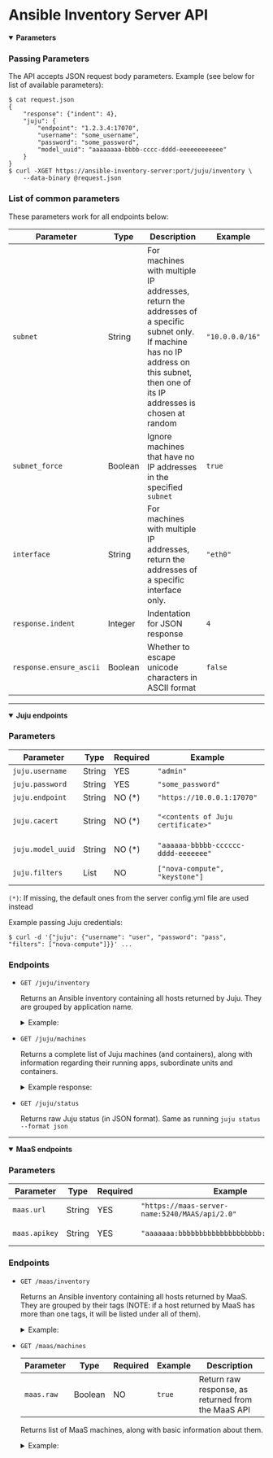 # Ansible Inventory Server API

<details open><summary><b>Parameters</b></summary>

### Passing Parameters

The API accepts JSON request body parameters. Example (see below for list
of available parameters):

```
$ cat request.json
{
    "response": {"indent": 4},
    "juju": {
        "endpoint": "1.2.3.4:17070",
        "username": "some_username",
        "password": "some_password",
        "model_uuid": "aaaaaaaa-bbbb-cccc-dddd-eeeeeeeeeeee"
    }
}
$ curl -XGET https://ansible-inventory-server:port/juju/inventory \
    --data-binary @request.json
```

### List of common parameters

These parameters work for all endpoints below:

| Parameter               | Type          | Description                                                                                                                                                                            | Example          |
|-------------------------|---------------|----------------------------------------------------------------------------------------------------------------------------------------------------------------------------------------|------------------|
| `subnet`                | String        | For machines with multiple IP addresses, return the addresses of a specific subnet only. If machine has no IP address on this subnet, then one of its IP addresses is chosen at random | `"10.0.0.0/16"`  |
| `subnet_force`          | Boolean       | Ignore machines that have no IP addresses in the specified `subnet`                                                                                                                    | `true`           |
| `interface`             | String        | For machines with multiple IP addresses, return the addresses of a specific interface only.                                                                                            | `"eth0"`         |
| `response.indent`       | Integer       | Indentation for JSON response                                                                                                                                                          | `4`              |
| `response.ensure_ascii` | Boolean       | Whether to escape unicode characters in ASCII format                                                                                                                                   | `false`          |


</details>

---

<details open><summary><b>Juju endpoints</b></summary>

### Parameters

| Parameter         | Type   | Required | Example                               | Description                                       |
|-------------------|--------|----------|---------------------------------------|---------------------------------------------------|
| `juju.username`   | String | YES      | `"admin"`                             | Juju username                                     |
| `juju.password`   | String | YES      | `"some_password"`                     | Juju password                                     |
| `juju.endpoint`   | String | NO (*)   | `"https://10.0.0.1:17070"`            | Juju controller endpoint                          |
| `juju.cacert`     | String | NO (*)   | `"<contents of Juju certificate>"`    | Certificate for connecting to the Juju controller |
| `juju.model_uuid` | String | NO (*)   | `"aaaaaa-bbbbb-cccccc-dddd-eeeeeee"`  | Juju model UUID to connect to                     |
| `juju.filters`    | List   | NO       | `["nova-compute", "keystone"]`        | List of filters for Juju applications/hosts/units |

`(*)`: If missing, the default ones from the server config.yml file are used instead

Example passing Juju credentials:

```
$ curl -d '{"juju": {"username": "user", "password": "pass", "filters": ["nova-compute"]}}' ...
```

### Endpoints

*   `GET /juju/inventory`

    Returns an Ansible inventory containing all hosts returned by Juju.
    They are grouped by application name.

    <details><summary>Example:</summary>

    ```
    curl -XGET -d '{"juju": {"username": "USER", "pasword": "PASS", "filters": ["keystone"]}, "response": {"indent": 4}}' localhost:5000/juju/inventory
    ```

    ```json
    {
        "_meta": {
            "hostvars": {
                "IP_ADDRESS_FOR_MACHINE_1": {},
                "IP_ADDRESS_FOR_MACHINE_2": {},
                "IP_ADDRESS_FOR_MACHINE_3": {}
            }
        },
        "openstack": {
            "children": [
                "keystone"
            ]
        },
        "keystone": {
            "hosts": [
                "MACHINE_1",
                "MACHINE_2",
                "MACHINE_3"
            ]
        }
    }
    ```
    </details>

*   `GET /juju/machines`

    Returns a complete list of Juju machines (and containers), along with
    information regarding their running apps, subordinate units and containers.

    <details><summary>Example response:</summary>

    ```json
    {
        "92": {
            "id": "92",
            "name": "lar0502",
            "instance_id": "23ad31",
            "ip_addresses": [
                "110.34.10.31",
                "10.0.0.30"
            ],
            "apps": [],
            "subordinates": [],
            "containers": [
                "92/lxd/36"
            ],
            "parent": null
        },
        "92/lxd/36": {
            "id": "92/lxd/36",
            "name": "juju-980f92-92-lxd-36",
            "instance_id": "juju-980f92-92-lxd-36",
            "ip_addresses": [
                "110.34.10.35",
                "10.0.0.31"
            ],
            "apps": [
                "ubuntu"
            ],
            "subordinates": [
                "nrpe-container/836",
                "ntp/1090"
            ],
            "containers": [],
            "parent": "92"
        }
    }
    ```
    </details>

*   `GET /juju/status`

    Returns raw Juju status (in JSON format). Same as running `juju status --format json`

</details>

---

<details open>
<summary><b>MaaS endpoints</b>
</summary>

### Parameters

| Parameter         | Type   | Required | Example                                        | Description                                       |
|-------------------|--------|----------|------------------------------------------------|---------------------------------------------------|
| `maas.url`        | String | YES      | `"https://maas-server-name:5240/MAAS/api/2.0"` | MaaS API URL                                      |
| `maas.apikey`     | String | YES      | `"aaaaaaa:bbbbbbbbbbbbbbbbbbbb:cccccccccccc"`  | MaaS API Key                                      |

### Endpoints

*   `GET /maas/inventory`

    Returns an Ansible inventory containing all hosts returned by MaaS.
    They are grouped by their tags (NOTE: if a host returned by MaaS
    has more than one tags, it will be listed under all of them).

    <details><summary>Example:</summary>

    ```
    curl -XGET -d '{"maas": {"url": "https://maas-server:5240/MAAS/api/2.0", "api_key": "AAAAA:BBBB:CCCC"}, "response": {"indent": 4}}' localhost:5000/maas/inventory
    ```

    ```json
    {
        "production": [
            "HOST_1_IP_ADDRESS",
            "HOST_2_IP_ADDRESS"
        ],
        "other-tag": [
            "HOST_2_IP_ADDRESS",
            "HOST_3_IP_ADDRESS"
        ]
    }
    ```

    </details>


*   `GET /maas/machines`

    | Parameter         | Type    | Required | Example  | Description                                        |
    |-------------------|---------|----------|----------|----------------------------------------------------|
    | `maas.raw`        | Boolean | NO       | `true`   | Return raw response, as returned from the MaaS API |

    Returns list of MaaS machines, along with basic information about them.

    <details><summary>Example:</summary>

    ```
    curl -XGET -d '{"maas": {"url": "https://maas-server:5240/MAAS/api/2.0", "api_key": "AAAAA:BBBB:CCCC"}, "response": {"indent": 4}}' localhost:5000/maas/machines
    ```

    ```js
    [
        {
            "fqdn": "HOST_1.DOMAIN.EXT",
            "hostname": "HOST_1",
            "system_id": "asd67a",
            "ip_addresses": [
                "10.0.0.10",
                "241.23.23.23"
            ],
            "tags": [
                "tag1",
                "tag2"
            ],
            "pod": "gf782"               /* parent system id */
        },
        {
            "fqdn": "HOST_2.DOMAIN_EXT",
            "hostname": "HOST_2",
            "system_id": "gf782a",
            "ip_addresses": [
                "10.0.0.32",
                "241.23.23.24"
            ],
            "tags": [
                "tag2",
                "tag3"
            ],
            "pod": null                  /* bare metal server */
        }
    ]
    ```
    </details>

</details>
